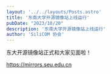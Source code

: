 ```yaml
---
layout: '../../layouts/Posts.astro'
title: '东南大学开源镜像站上线运行'
pubDate: "2023/10/20"
description: '东南大学开源镜像站上线运行'
author: 'SiliCOM 协会'
---
```


东大开源镜像站正式和大家见面啦！

https://mirrors.seu.edu.cn